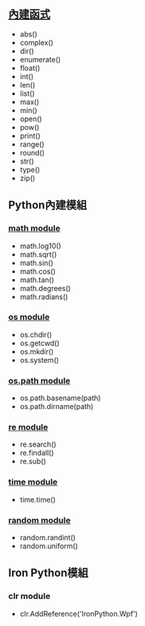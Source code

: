 
## [內建函式](https://www.w3schools.com/python/python_ref_functions.asp)
- abs()
- complex()
- dir()
- enumerate()
- float()
- int()
- len()
- list()
- max()
- min()
- open()
- pow()
- print()
- range()
- round()
- str()
- type()
- zip()

## Python內建模組

### [math module](https://www.w3schools.com/python/module_math.asp)
- math.log10()
- math.sqrt()
- math.sin()
- math.cos()
- math.tan()
- math.degrees()
- math.radians()

### [os module](https://docs.python.org/3/library/os.html)
- os.chdir()
- os.getcwd()
- os.mkdir()
- os.system()

### [os.path module](https://docs.python.org/3/library/os.path.html)
- os.path.basename(path)
- os.path.dirname(path)

### [re module](https://docs.python.org/3/library/re.html)
- re.search()
- re.findall()
- re.sub()

### [time module](https://docs.python.org/3/library/time.html)
- time.time()

### [random module](https://www.w3schools.com/python/module_random.asp)
- random.randint()
- random.uniform()

## Iron Python模組
### clr module
- clr.AddReference('IronPython.Wpf')
